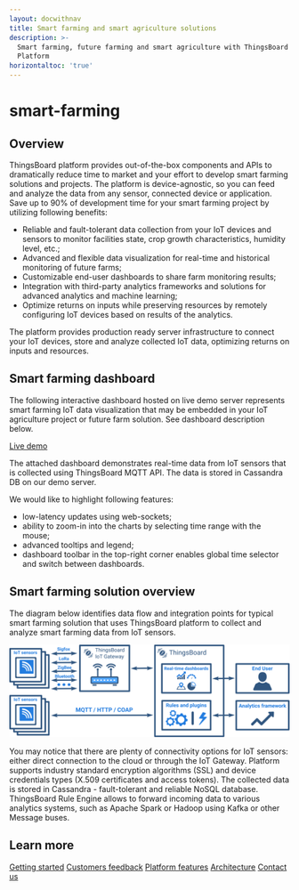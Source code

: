 ```yaml
---
layout: docwithnav
title: Smart farming and smart agriculture solutions
description: >-
  Smart farming, future farming and smart agriculture with ThingsBoard IoT
  Platform
horizontaltoc: 'true'
---
```


# smart-farming

## Overview

ThingsBoard platform provides out-of-the-box components and APIs to dramatically reduce time to market and your effort to develop smart farming solutions and projects. The platform is device-agnostic, so you can feed and analyze the data from any sensor, connected device or application. Save up to 90% of development time for your smart farming project by utilizing following benefits:

* Reliable and fault-tolerant data collection from your IoT devices and sensors to monitor facilities state, crop growth characteristics, humidity level, etc.;
* Advanced and flexible data visualization for real-time and historical monitoring of future farms;
* Customizable end-user dashboards to share farm monitoring results;
* Integration with third-party analytics frameworks and solutions for advanced analytics and machine learning;
* Optimize returns on inputs while preserving resources by remotely configuring IoT devices based on results of the analytics.

The platform provides production ready server infrastructure to connect your IoT devices, store and analyze collected IoT data, optimizing returns on inputs and resources.

## Smart farming dashboard

The following interactive dashboard hosted on live demo server represents smart farming IoT data visualization that may be embedded in your IoT agriculture project or future farm solution. See dashboard description below.

 [Live demo](https://demo.thingsboard.io/dashboards/1f9828d0-058e-11e7-87f7-bb0136cc33d0?publicId=963ab470-34c9-11e7-a7ce-bb0136cc33d0&source=realtimeIotDashboards)

The attached dashboard demonstrates real-time data from IoT sensors that is collected using ThingsBoard MQTT API. The data is stored in Cassandra DB on our demo server.

We would like to highlight following features:

* low-latency updates using web-sockets;
* ability to zoom-in into the charts by selecting time range with the mouse;
* advanced tooltips and legend;
* dashboard toolbar in the top-right corner enables global time selector and switch between dashboards.

## Smart farming solution overview

The diagram below identifies data flow and integration points for typical smart farming solution that uses ThingsBoard platform to collect and analyze smart farming data from IoT sensors.

![Smart farming solution diagram](.gitbook/assets/smart-farming.svg)

You may notice that there are plenty of connectivity options for IoT sensors: either direct connection to the cloud or through the IoT Gateway. Platform supports industry standard encryption algorithms \(SSL\) and device credentials types \(X.509 certificates and access tokens\). The collected data is stored in Cassandra - fault-tolerant and reliable NoSQL database. ThingsBoard Rule Engine allows to forward incoming data to various analytics systems, such as Apache Spark or Hadoop using Kafka or other Message buses.

## Learn more

[Getting started](https://github.com/caoyingde/thingsboard.github.io/tree/9437083b88083a9b2563248432cbbe460867fbaf/docs/getting-started-guides/helloworld/README.md) [Customers feedback](https://github.com/caoyingde/thingsboard.github.io/tree/9437083b88083a9b2563248432cbbe460867fbaf/docs/feedback/README.md) [Platform features](https://github.com/caoyingde/thingsboard.github.io/tree/9437083b88083a9b2563248432cbbe460867fbaf/docs/README.md#platform-features) [Architecture](https://github.com/caoyingde/thingsboard.github.io/tree/9437083b88083a9b2563248432cbbe460867fbaf/docs/reference/architecture/README.md) [Contact us](https://github.com/caoyingde/thingsboard.github.io/tree/9437083b88083a9b2563248432cbbe460867fbaf/docs/contact-us/README.md)

